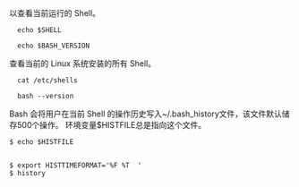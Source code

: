 以查看当前运行的 Shell。
```
  echo $SHELL

  echo $BASH_VERSION
```

查看当前的 Linux 系统安装的所有 Shell。
```
  cat /etc/shells
```


```
  bash --version
```

Bash 会将用户在当前 Shell 的操作历史写入~/.bash_history文件，该文件默认储存500个操作。
环境变量$HISTFILE总是指向这个文件。
```
$ echo $HISTFILE


$ export HISTTIMEFORMAT='%F %T  '
$ history
```